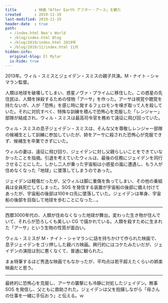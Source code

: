 ```yaml
---
title        : 映画「After Earth アフター・アース」を観た
created      : 2019-11-19
last-modified: 2019-11-19
header-date  : true
path:
  - /index.html Neo's World
  - /blog/index.html Blog
  - /blog/2019/index.html 2019年
  - /blog/2019/11/index.html 11月
hidden-info:
  original-blog: El Mylar
  is-hide: true
---
```


2013年。ウィル・スミスとジェイデン・スミスの親子共演。M・ナイト・シャマラン監督。

人類は地球を破壊してしまい、惑星ノヴァ・プライムに移住した。この惑星の先住民は、人類を抹殺するための怪物「アーサ」を作った。アーサは視覚や聴覚を持たないが、人が「恐怖」を感じ時に発するフェロモンを嗅ぎ取って人を殺していた。それに対抗すべく、特殊な訓練を積んで恐怖心を克服した「レンジャー」部隊が結成され、ウィル・スミスは最高司令官を務めて遠征に飛び回っていた。

ウィル・スミスの息子ジェイデン・スミスは、そんな父を尊敬しレンジャー部隊の候補生として訓練に参加していたが、姉をアーサに殺された恐怖心が克服できず、候補生を卒業できずにいた。

ウィルの妻は、遠征に飛び回り、ジェイデンに対し父親らしいことをできていなかったことを指摘。引退を考えていたウィルは、最後の任務にジェイデンを同行させることにした。しかし二人が乗った宇宙船は小惑星の嵐に遭遇し、もう人が住めなくなった「地球」に墜落してしまうのであった。

ジェイデンは軽傷だったが、父ウィルは脚に重傷を負ってしまい、その他の乗組員は全員死亡してしまった。SOS を発信する装置が宇宙船の後部に備え付けてあったが、宇宙船の後部は100キロ先に墜落していた。ジェイデンは単身、宇宙船の後部を目指して地球を歩むことになった…。

---

西暦3000年代の、人類が住めなくなった地球が舞台。変わった生き物が住んでいて、それらが恐ろしくも美しい CG で描かれている。人類を殺すために生まれた「アーサ」という生物の性質が面白い。

ウィル・スミスが M・ナイト・シャマランに話を持ちかけて作られた映画で、息子ジェイデンをゴリ押しした親バカ映画。興行的にはコケたみたいだが、ジェイデンの演技は別に悪くなくて、普通に観られた。

まぁ特筆するほど秀逸な映画でもなかったが、平均点は若干超えたくらいの娯楽映画だと思う。

---

最終的に恐怖心を克服し、アーサの襲撃にも冷静に対処したジェイデン。無事 SOS を発信し、父ともに救助された。ジェイデンは父を抱擁しながら「母さんの仕事を一緒に手伝おう」と伝える。ｗ
